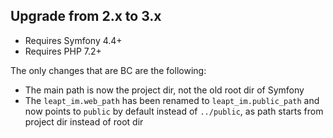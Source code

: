 Upgrade from 2.x to 3.x
-----------------------

* Requires Symfony 4.4+
* Requires PHP 7.2+

The only changes that are BC are the following:

* The main path is now the project dir, not the old root dir of Symfony
* The `leapt_im.web_path` has been renamed to `leapt_im.public_path` and now points to `public` by default instead of
`../public`, as path starts from project dir instead of root dir
